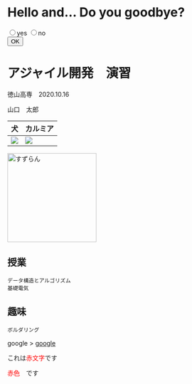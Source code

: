 # Hello and... Do you goodbye?
<form>
<label><input type="radio" name="moonside" value="no" selected>yes</label>
<label><input type="radio" name="moonside" value="yes">no</label

<details onclick="event.preventDefault()" id="main">
  <summary><input type="button" value="OK" onclick="if(this.form.moonside.value=="yes") confirm('Goodbye!') && history.go(-1); else document.getElementById('main').open = true"></summary>
  
  # アジャイル開発　演習
  徳山高専　2020.10.16
  
  
  山口　太郎
  
  |犬|カルミア|
  |---|---|
  |![](inu.jpg)|![](bx00-150.jpg)|
  
  <img src="suzuran.jpg" alt="すずらん" title="すずらん" width="200" height="200">
  
  ## 授業
    データ構造とアルゴリズム
    基礎電気
  
  ## 趣味
    ボルダリング
  
  google >
  [google](//google.com)
  
  これは<span style="color: red; ">赤文字</span>です
  
  <font color="Red">赤色</font>　です
  
</details>
</form>
